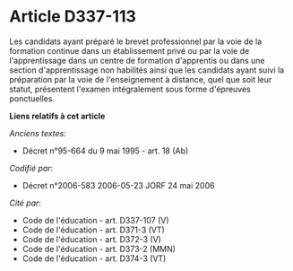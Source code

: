 # Article D337-113

Les candidats ayant préparé le brevet professionnel par la voie de la formation continue dans un établissement privé ou par
la voie de l'apprentissage dans un centre de formation d'apprentis ou dans une section d'apprentissage non habilités ainsi
que les candidats ayant suivi la préparation par la voie de l'enseignement à distance, quel que soit leur statut, présentent
l'examen intégralement sous forme d'épreuves ponctuelles.

**Liens relatifs à cet article**

_Anciens textes_:

  - Décret n°95-664 du 9 mai 1995 - art. 18 (Ab)

_Codifié par_:

  - Décret n°2006-583 2006-05-23 JORF 24 mai 2006

_Cité par_:

  - Code de l'éducation - art. D337-107 (V)
  - Code de l'éducation - art. D371-3 (VT)
  - Code de l'éducation - art. D372-3 (V)
  - Code de l'éducation - art. D373-2 (MMN)
  - Code de l'éducation - art. D374-3 (VT)
